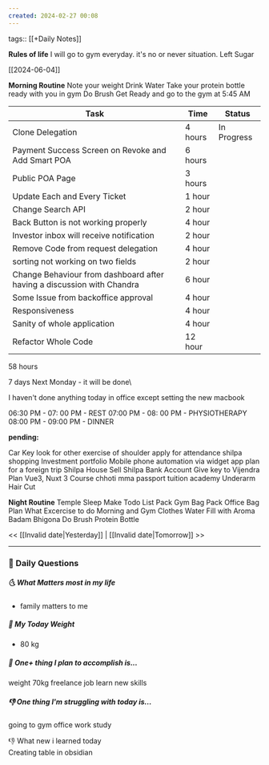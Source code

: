 ```yaml
---
created: 2024-02-27 00:08
---
```

tags:: [[+Daily Notes]]

**Rules of life**
I will go to gym everyday. it's no or never situation.
Left Sugar

[[2024-06-04]]

**Morning Routine**
Note your weight
Drink Water
Take your protein bottle ready with you in gym
Do Brush
Get Ready and go to the gym at 5:45 AM



| Task                                                                   | Time    | Status      |
| ---------------------------------------------------------------------- | ------- | ----------- |
| Clone Delegation                                                       | 4 hours | In Progress |
| Payment Success Screen on Revoke and Add Smart POA                     | 6 hours |             |
| Public POA Page                                                        | 3 hours |             |
| Update Each and Every Ticket                                           | 1 hour  |             |
| Change Search API                                                      | 2 hour  |             |
| Back Button is not working properly                                    | 4 hour  |             |
| Investor inbox will receive notification                               | 2 hour  |             |
| Remove Code from request delegation                                    | 4 hour  |             |
| sorting not working on two fields                                      | 2 hour  |             |
| Change Behaviour from dashboard after having a discussion with Chandra | 6 hour  |             |
| Some Issue from backoffice approval                                    | 4 hour  |             |
| Responsiveness                                                         | 4 hour  |             |
| Sanity of whole application                                            | 4 hour  |             |
| Refactor Whole Code                                                    | 12 hour |             |


58 hours

7 days
Next Monday - it will be done\

I haven't done anything today in office except setting the new macbook

06:30 PM - 07: 00 PM - REST
07:00 PM - 08: 00 PM - PHYSIOTHERAPY
08:00 PM - 09:00 PM - DINNER





**pending:**

Car Key
look for other exercise of shoulder
apply for attendance
shilpa shopping 
Investment portfolio 
Mobile phone automation via widget app
plan for a foreign trip
Shilpa House Sell
Shilpa Bank Account
Give key to Vijendra
Plan Vue3, Nuxt 3 Course
chhoti mma passport
tuition academy 
Underarm Hair Cut


**Night Routine**
Temple Sleep
Make Todo List
Pack Gym Bag
Pack Office Bag
Plan What Excercise to do
Morning and Gym Clothes
Water Fill with Aroma
Badam Bhigona
Do Brush
Protein Bottle


<< [[Invalid date|Yesterday]] | [[Invalid date|Tomorrow]] >>

---
### 📅 Daily Questions
##### 🌜 What Matters most in my life
- family matters to me

##### 🙌 My Today Weight
-  80 kg

##### 🚀 One+ thing I plan to accomplish is...

weight 70kg 
freelance job
learn new skills
##### 👎 One thing I'm struggling with today is...

going to gym
office work 
study

👎 What new i learned today
\
Creating table in obsidian
